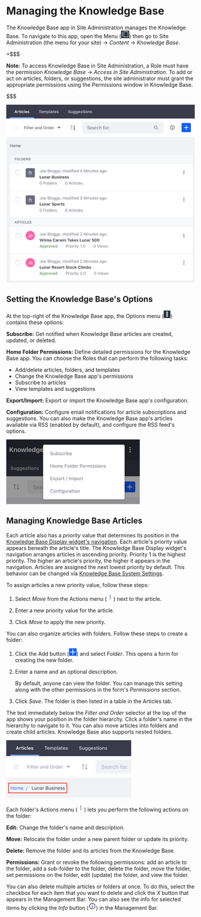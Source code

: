 # Managing the Knowledge Base [](id=managing-the-knowledge-base)

The Knowledge Base app in Site Administration manages the Knowledge Base. To
navigate to this app, open the Menu (![Menu](../../../../images/icon-menu.png))
then go to Site Administration (the menu for your site) &rarr; *Content* &rarr;
*Knowledge Base*. 

+$$$

**Note:** To access Knowledge Base in Site Administration, a Role must have the 
permission *Knowledge Base* &rarr; *Access in Site Administration*. To add or 
act on articles, folders, or suggestions, the site administrator must grant the 
appropriate permissions using the Permissions window in Knowledge Base. 

$$$

![Figure 1: You can manage Knowledge Base articles, folders, and suggestions.](../../../../images/kb-admin-articles.png)

## Setting the Knowledge Base's Options [](id=setting-the-knowledge-bases-options)

At the top-right of the Knowledge Base app, the Options menu 
(![Options](../../../../images/icon-options.png)) 
contains these options: 

**Subscribe:** Get notified when Knowledge Base articles are created, 
updated, or deleted. 

**Home Folder Permissions:** Define detailed permissions for the Knowledge 
Base app. You can choose the Roles that can perform the following tasks: 

-   Add/delete articles, folders, and templates 
-   Change the Knowledge Base app's permissions 
-   Subscribe to articles
-   View templates and suggestions

**Export/Import:** Export or import the Knowledge Base app's configuration. 

**Configuration:** Configure email notifications for article subscriptions and
suggestions. You can also make the Knowledge Base app's articles available via
RSS (enabled by default), and configure the RSS feed's options. 

![Figure 2: The Knowledge Base App's options.](../../../../images/kb-admin-options.png)

## Managing Knowledge Base Articles [](id=managing-knowledge-base-articles)

Each article also has a *priority* value that determines its position in the 
[Knowledge Base Display widget's navigation](/discover/portal/-/knowledge_base/7-1/knowledge-base-display). Each
article's priority value appears beneath the article's title. The Knowledge Base
Display widget's navigation arranges articles in ascending priority. Priority
1 is the highest priority. The higher an article's priority, the higher it
appears in the navigation. Articles are assigned the next lowest priority by
default. This behavior can be changed via 
[Knowledge Base System Settings](/discover/portal/-/knowledge_base/7-1/knowledge-base-system-settings). 

To assign articles a new priority value, follow these steps: 

1.  Select *Move* from the Actions menu 
    (![Actions](../../../../images/icon-actions.png)) 
    next to the article. 

2.  Enter a new priority value for the article. 

3.  Click *Move* to apply the new priority. 

You can also organize articles with folders. Follow these steps to create a 
folder:

1.  Click the Add button
    (![Add](../../../../images/icon-add.png)) 
    and select *Folder*. This opens a form for creating the new folder. 

2.  Enter a name and an optional description. 

    By default, anyone can view the folder. You can manage this setting along 
    with the other permissions in the form's *Permissions* section. 

3.  Click *Save*. The folder is then listed in a table in the Articles tab. 

The text immediately below the *Filter and Order* selector at the top of the 
app shows your position in the folder hierarchy. Click a folder's name in the 
hierarchy to navigate to it. You can also move articles into folders and create 
child articles. Knowledge Base also supports nested folders.

![Figure 3: This screenshot uses a red box to highlight the text that indicates the current position in the folder hierarchy.](../../../../images/kb-admin-folder-hierarchy.png)

Each folder's Actions menu 
(![Actions](../../../../images/icon-actions.png)) 
lets you perform the following actions on the folder: 

**Edit:** Change the folder's name and description.

**Move:** Relocate the folder under a new parent folder or update its priority. 

**Delete:** Remove the folder and its articles from the Knowledge Base. 

**Permissions:** Grant or revoke the following permissions: add an article to
the folder, add a sub-folder to the folder, delete the folder, move the folder,
set permissions on the folder, edit (update) the folder, and view the folder. 

You can also delete multiple articles or folders at once. To do this, select the 
checkbox for each item that you want to delete and click the *X* button that 
appears in the Management Bar. You can also see the info for selected items by 
clicking the *Info* button 
(![Info](../../../../images/icon-information-dm.png)) 
in the Management Bar. 
